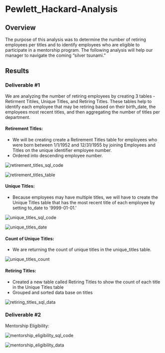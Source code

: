 # Pewlett_Hackard-Analysis

## Overview

The purpose of this analysis was to determine the number of retiring employees per titles and to identify employees who are eligible to participate in a mentorship program. The following analysis will help our manager to navigate the coming “silver tsunami.”

## Results

### Deliverable #1

We are analyzing the number of retiring employees by creating 3 tables - Retirment Titiles, Unique Titles, and Retiring Titles. These tables help to identify each employee that may be retiring based on their birth_date, the employees most recent titles, and then aggregating the number of titles per department.

#### Retirement Titles:

* We will be creating create a Retirement Titles table for employees who were born between 1/1/1952 and 12/31/1955 by joining Employees and Titles on the unique identifier employee number.
* Ordered into descending employee number.

![retirement_titles_sql_code](https://user-images.githubusercontent.com/99375741/162649508-925cbc3f-984a-41ba-990b-a8f4f8c4be63.png)

![retirement_titles_table](https://user-images.githubusercontent.com/99375741/162649542-7627c4f5-1bfa-46e0-a142-953ba8390f5f.png)

#### Unique Titles:

* Because employees may have multiple titles, we will have to create the Unique Titles table that has the most recent title of each employee by setting to_date to '9999-01-01.'

![unique_titles_sql_code](https://user-images.githubusercontent.com/99375741/162649564-3fcfb066-0a94-46cc-b3af-7d594605f2bc.png)

![unique_titles_date](https://user-images.githubusercontent.com/99375741/162649582-cad11a9e-c5ca-454d-9d2f-d8f6d5a89af4.png)

#### Count of Unique Titles:

* We are returning the count of unique titles in the unique_titles table.

![unique_titles_count](https://user-images.githubusercontent.com/99375741/162649608-1e893e34-9cbb-4f1c-aae7-8a3fc23fa112.png)

#### Retiring Titles:

* Created a new table called Retiring Titles to show the count of each title in the Unique Titles table
* Grouped and sorted data base on titles

![retiring_titles_sql_data](https://user-images.githubusercontent.com/99375741/162649626-316393ad-b693-4dcf-be32-f7545d04dca2.png)


### Deliverable #2



Mentorship Eligibility:

![mentorship_eligibility_sql_code](https://user-images.githubusercontent.com/99375741/162650255-008c446d-b227-43e9-994d-83d96ea7fcfe.png)

![mentorship_eligibility_data](https://user-images.githubusercontent.com/99375741/162650262-09e69580-fd73-4e1b-b655-0bb18e4aecb2.png)


